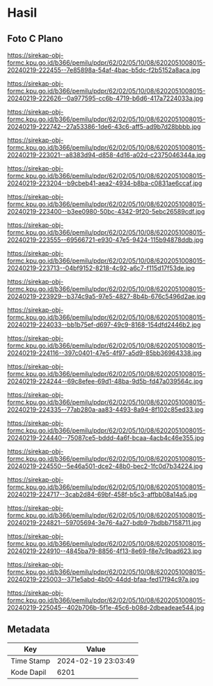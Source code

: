 # Hasil

## Foto C Plano

https://sirekap-obj-formc.kpu.go.id/b366/pemilu/pdpr/62/02/05/10/08/6202051008015-20240219-222455--7e85898a-54af-4bac-b5dc-f2b5152a8aca.jpg

https://sirekap-obj-formc.kpu.go.id/b366/pemilu/pdpr/62/02/05/10/08/6202051008015-20240219-222626--0a977595-cc6b-4719-b6d6-417a7224033a.jpg

https://sirekap-obj-formc.kpu.go.id/b366/pemilu/pdpr/62/02/05/10/08/6202051008015-20240219-222742--27a53386-1de6-43c6-aff5-ad9b7d28bbbb.jpg

https://sirekap-obj-formc.kpu.go.id/b366/pemilu/pdpr/62/02/05/10/08/6202051008015-20240219-223021--a8383d94-d858-4d16-a02d-c2375046344a.jpg

https://sirekap-obj-formc.kpu.go.id/b366/pemilu/pdpr/62/02/05/10/08/6202051008015-20240219-223204--b9cbeb41-aea2-4934-b8ba-c0831ae6ccaf.jpg

https://sirekap-obj-formc.kpu.go.id/b366/pemilu/pdpr/62/02/05/10/08/6202051008015-20240219-223400--b3ee0980-50bc-4342-9f20-5ebc26589cdf.jpg

https://sirekap-obj-formc.kpu.go.id/b366/pemilu/pdpr/62/02/05/10/08/6202051008015-20240219-223555--69566721-e930-47e5-9424-115b94878ddb.jpg

https://sirekap-obj-formc.kpu.go.id/b366/pemilu/pdpr/62/02/05/10/08/6202051008015-20240219-223713--04bf9152-8218-4c92-a6c7-f115d17f53de.jpg

https://sirekap-obj-formc.kpu.go.id/b366/pemilu/pdpr/62/02/05/10/08/6202051008015-20240219-223929--b374c9a5-97e5-4827-8b4b-676c5496d2ae.jpg

https://sirekap-obj-formc.kpu.go.id/b366/pemilu/pdpr/62/02/05/10/08/6202051008015-20240219-224033--bb1b75ef-d697-49c9-8168-154dfd2446b2.jpg

https://sirekap-obj-formc.kpu.go.id/b366/pemilu/pdpr/62/02/05/10/08/6202051008015-20240219-224116--397c0401-47e5-4f97-a5d9-85bb36964338.jpg

https://sirekap-obj-formc.kpu.go.id/b366/pemilu/pdpr/62/02/05/10/08/6202051008015-20240219-224244--69c8efee-69d1-48ba-9d5b-fd47a039564c.jpg

https://sirekap-obj-formc.kpu.go.id/b366/pemilu/pdpr/62/02/05/10/08/6202051008015-20240219-224335--77ab280a-aa83-4493-8a94-8f102c85ed33.jpg

https://sirekap-obj-formc.kpu.go.id/b366/pemilu/pdpr/62/02/05/10/08/6202051008015-20240219-224440--75087ce5-bddd-4a6f-bcaa-4acb4c46e355.jpg

https://sirekap-obj-formc.kpu.go.id/b366/pemilu/pdpr/62/02/05/10/08/6202051008015-20240219-224550--5e46a501-dce2-48b0-bec2-1fc0d7b34224.jpg

https://sirekap-obj-formc.kpu.go.id/b366/pemilu/pdpr/62/02/05/10/08/6202051008015-20240219-224717--3cab2d84-69bf-458f-b5c3-affbb08a14a5.jpg

https://sirekap-obj-formc.kpu.go.id/b366/pemilu/pdpr/62/02/05/10/08/6202051008015-20240219-224821--59705694-3e76-4a27-bdb9-7bdbb7158711.jpg

https://sirekap-obj-formc.kpu.go.id/b366/pemilu/pdpr/62/02/05/10/08/6202051008015-20240219-224910--4845ba79-8856-4f13-8e69-f8e7c9bad623.jpg

https://sirekap-obj-formc.kpu.go.id/b366/pemilu/pdpr/62/02/05/10/08/6202051008015-20240219-225003--371e5abd-4b00-44dd-bfaa-fed17f94c97a.jpg

https://sirekap-obj-formc.kpu.go.id/b366/pemilu/pdpr/62/02/05/10/08/6202051008015-20240219-225045--402b706b-5f1e-45c6-b08d-2dbeadeae544.jpg


## Metadata

| Key        | Value               |
| ---------- | ------------------- |
| Time Stamp | 2024-02-19 23:03:49 |
| Kode Dapil | 6201                |



